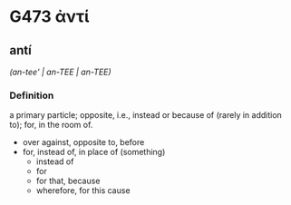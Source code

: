 # G473 ἀντί

## antí

_(an-tee' | an-TEE | an-TEE)_

### Definition

a primary particle; opposite, i.e., instead or because of (rarely in addition to); for, in the room of.

- over against, opposite to, before
- for, instead of, in place of (something)
  - instead of
  - for
  - for that, because
  - wherefore, for this cause


